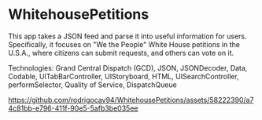 # WhitehousePetitions

This app takes a JSON feed and parse it into useful information for users. Specifically, it focuses on "We the People" White House petitions in the U.S.A., where citizens can submit requests, and others can vote on it.

Technologies: Grand Central Dispatch (GCD), JSON, JSONDecoder, Data, Codable, UITabBarController, UIStoryboard, HTML, UISearchController, performSelector, Quality of Service, DispatchQueue

https://github.com/rodrigocav94/WhitehousePetitions/assets/58222390/a74c81bb-e796-411f-90e5-5afb3be035ee
